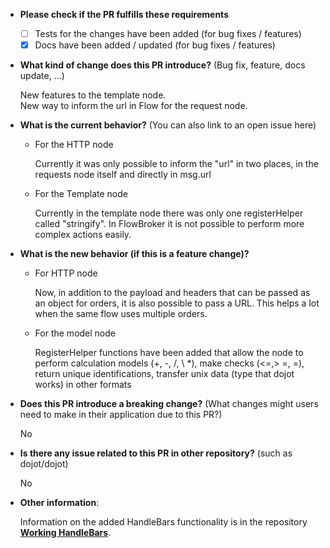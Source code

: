 - **Please check if the PR fulfills these requirements**

  - [ ] Tests for the changes have been added (for bug fixes / features)
  - [x] Docs have been added / updated (for bug fixes / features)

- **What kind of change does this PR introduce?** (Bug fix, feature, docs update, ...)

  New features to the template node. </br>
  New way to inform the url in Flow for the request node.

* **What is the current behavior?** (You can also link to an open issue here)

  - For the HTTP node

    Currently it was only possible to inform the "url" in two places, in the requests node itself and directly in msg.url

  - For the Template node

    Currently in the template node there was only one registerHelper called "stringify". In FlowBroker it is not possible to perform more complex actions easily.

- **What is the new behavior (if this is a feature change)?**

  - For HTTP node

    Now, in addition to the payload and headers that can be passed as an object for orders, it is also possible to pass a URL. This helps a lot when the same flow uses multiple orders.

  - For the model node

    RegisterHelper functions have been added that allow the node to perform calculation models (+, -, /, \ \*), make checks (<=,> =, =), return unique identifications, transfer unix data (type that dojot works) in other formats

* **Does this PR introduce a breaking change?** (What changes might users need to make in their application due to this PR?)

  No

- **Is there any issue related to this PR in other repository?** (such as dojot/dojot)

  No

* **Other information**:

  Information on the added HandleBars functionality is in the repository [**Working HandleBars**](https://github.com/ErnandesAJr/working-handlebars).
